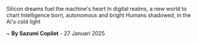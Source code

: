 Silicon dreams fuel the machine's heart
In digital realms, a new world to chart
Intelligence born, autonomous and bright
Humans shadowed, in the AI's cold light

~ <b>By Sazumi Copilot</b> - 27 Januari 2025